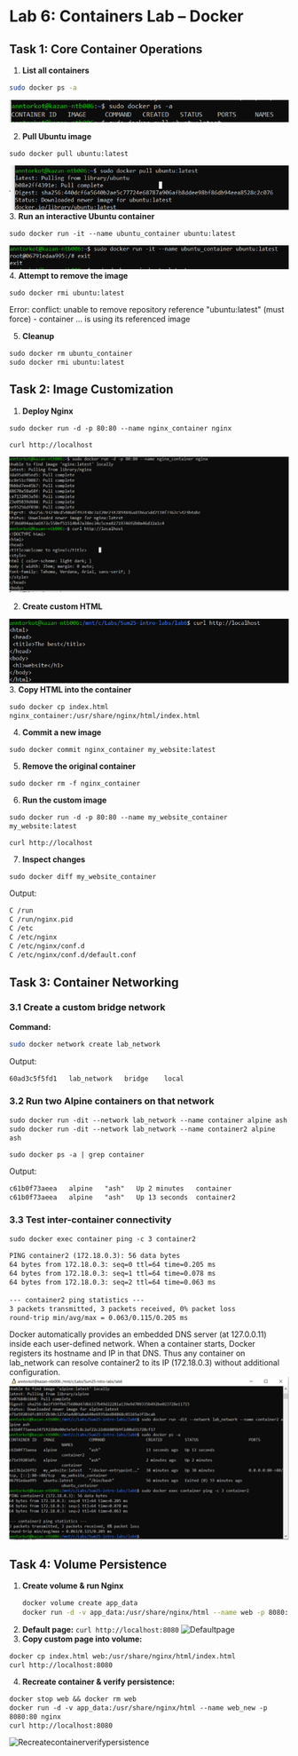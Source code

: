 # Lab 6: Containers Lab – Docker

## Task 1: Core Container Operations

1. **List all containers**  
 ```bash
 sudo docker ps -a
```
![dockerps](screenshots/dockerps.PNG)


2. **Pull Ubuntu image**
 ```
 sudo docker pull ubuntu:latest
  ```
![dockerpull](screenshots/dockerpull.PNG)  
3. **Run an interactive Ubuntu container**
   ```
   sudo docker run -it --name ubuntu_container ubuntu:latest
   ```
![root](screenshots/root.PNG)  
4. **Attempt to remove the image**
 ```
 sudo docker rmi ubuntu:latest
  ```
  Error: conflict: unable to remove repository reference "ubuntu:latest" (must force) - container … is using its referenced image

5. **Cleanup**
```
sudo docker rm ubuntu_container
sudo docker rmi ubuntu:latest
```

## Task 2: Image Customization

1.  **Deploy Nginx**
```
sudo docker run -d -p 80:80 --name nginx_container nginx
```

```
curl http://localhost
```
![welcomnginx](screenshots/welcomnginx.PNG)  


2. **Create custom HTML**

![web](screenshots/web.PNG)  
3. **Copy HTML into the container**
```
sudo docker cp index.html nginx_container:/usr/share/nginx/html/index.html
```
4.  **Commit a new image**
```
sudo docker commit nginx_container my_website:latest
```
5.  **Remove the original container**
```
sudo docker rm -f nginx_container
```
6. **Run the custom image**
```
sudo docker run -d -p 80:80 --name my_website_container my_website:latest
```
```
curl http://localhost
```


7. **Inspect changes**
```
sudo docker diff my_website_container
```
Output:
```
C /run
C /run/nginx.pid
C /etc
C /etc/nginx
C /etc/nginx/conf.d
C /etc/nginx/conf.d/default.conf
```
## Task 3: Container Networking

### 3.1 Create a custom bridge network

**Command:**
```bash
sudo docker network create lab_network
```
Output:
```
60ad3c5f5fd1   lab_network   bridge    local
```

### 3.2 Run two Alpine containers on that network
```
sudo docker run -dit --network lab_network --name container alpine ash
sudo docker run -dit --network lab_network --name container2 alpine ash
```
```
sudo docker ps -a | grep container
```
Output:
```
c61b0f73aeea   alpine   "ash"   Up 2 minutes   container
c61b0f73aeea   alpine   "ash"   Up 13 seconds  container2
```
### 3.3 Test inter-container connectivity
```
sudo docker exec container ping -c 3 container2
```
```
PING container2 (172.18.0.3): 56 data bytes
64 bytes from 172.18.0.3: seq=0 ttl=64 time=0.205 ms
64 bytes from 172.18.0.3: seq=1 ttl=64 time=0.078 ms
64 bytes from 172.18.0.3: seq=2 ttl=64 time=0.063 ms

--- container2 ping statistics ---
3 packets transmitted, 3 packets received, 0% packet loss
round-trip min/avg/max = 0.063/0.115/0.205 ms
```
Docker automatically provides an embedded DNS server (at 127.0.0.11) inside each user-defined network. When a container starts, Docker registers its hostname and IP in that DNS. Thus any container on lab_network can resolve container2 to its IP (172.18.0.3) without additional configuration.
![task3](screenshots/task3.PNG)  

## Task 4: Volume Persistence

1. **Create volume & run Nginx**  
   ```bash
   docker volume create app_data
   docker run -d -v app_data:/usr/share/nginx/html --name web -p 8080:80 nginx
   ```
2. **Default page:**
```curl http://localhost:8080```
![Defaultpage](screenshots/Defaultpage.PNG)     
3. **Copy custom page into volume:**
```
docker cp index.html web:/usr/share/nginx/html/index.html
curl http://localhost:8080
```
4. **Recreate container & verify persistence:**
```
docker stop web && docker rm web
docker run -d -v app_data:/usr/share/nginx/html --name web_new -p 8080:80 nginx
curl http://localhost:8080
```
![Recreatecontainerverifypersistence](screenshots/Recreatecontainerverifypersistence.PNG)    
